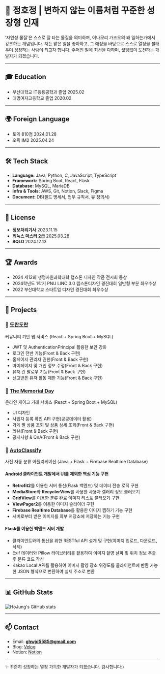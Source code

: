 # 👋 정호정 | 변하지 않는 이름처럼 꾸준한 성장형 인재

‘자연성 물질’은 스스로 잘 타는 물질을 의미하며, 이나모리 가즈오의 왜 일하는가에서 강조하는 개념입니다. 저는 맡은 일을 좋아하고, 그 애정을 바탕으로 스스로 열정을 불태우며 성장하는 사람이 되고자 합니다. 주어진 일에 최선을 다하며, 끊임없이 도전하는 개발자가 되겠습니다.

---

## 🎓 Education
- 부산대학교 IT응용공학과 졸업 2025.02
- 대명여자고등학교 졸업 2020.02

---

## 🌍 Foreign Language
- 토익 810점 2024.01.28
- 오픽 IM2 2025.04.24

---

## 🛠 Tech Stack
- **Language:** Java, Python, C, JavaScript, TypeScript
- **Framework:** Spring Boot, React, Flask
- **Database:** MySQL, MariaDB
- **Infra & Tools:** AWS, Git, Notion, Slack, Figma
- **Document:** DB(필드 명세서, 업무 규칙서, 뷰 정의서)

---

## 📜 License
- **정보처리기사** 2023.11.15
- **리눅스 마스터 2급** 2025.03.28
- **SQLD** 2024.12.13

---

## 🏆 Awards
- 2024 제12회 생명자원과학대학 캡스톤 디자인 작품 전시회 동상
- 2024학년도 1학기 PNU LINC 3.0 캡스톤디자인 경진대회 일반형 부문 최우수상
- 2022 부산대학교 스타트업 디자인 경진대회 최우수상

---

## 📂 Projects
### 🔹 [도란도란](https://github.com/orgs/DoranDoran-team/repositories)
커뮤니티 기반 웹 서비스 (React + Spring Boot + MySQL)  
- JWT 및 AuthenticationPrincipal 활용한 보안 강화
- 로그인 전반 기능(Front & Back 구현)
- 홈페이지 관리자 권한(Front & Back 구현)
- 마이페이지 및 개인 정보 수정(Front & Back 구현)
- 유저 간 팔로우 기능(Front & Back 구현)
- 신고받은 유저 활동 제한 기능(Front & Back 구현)


### 🔹 [The Memorial Day](https://github.com/orgs/TheMemorialDay/repositories)
온라인 케이크 거래 서비스 (React + Spring Boot + MySQL)  
- UI 디자인
- 사업자 등록 확인 API 구현(공공데이터 활용)
- 가게 별 상품 조회 및 상품 상세 조회(Front & Back 구현)
- 리뷰(Front & Back 구현) 
- 공지사항 & QnA(Front & Back 구현)


### 🔹 [AutoClassify](https://github.com/pnuSorting/Image-Classification)
사진 자동 분류 어플리케이션 (Java + Flask + Firebase Realtime Database)  
#### Android 클라이언트 개발에서 UI를 제외한 핵심 기능 구현
 - **Retrofit2**를 이용한 서버 통신(Flask 백엔드) 및 데이터 전송 로직 구현
 - **MediaStore**와 **RecyclerView**를 사용한 사용자 갤러리 정보 불러오기
 - **GridView**를 이용한 분류 완료 이미지 리스트 불러오기 구현
 - **ViewPager2**를 이용한 이미지 슬라이더 구현
 - **Firebase Realtime Database**를 활용한 이미지 찜하기 기능 구현
 - 서버로부터 받은 이미지를 외부 저장소에 저장하는 기능 구현

#### Flask를 이용한 백엔드 서버 개발  
 - 클라이언트와의 통신을 위한 RESTful API 설계 및 구현(이미지 업로드, 다운로드, 삭제)
 - Exif 데이터와 Pillow 라이브러리를 활용하여 이미지 촬영 날짜 및 위치 정보 추출 후 분류 코드 작성
 - Kakao Local API를 활용하여 이미지 촬영 장소 위경도를 클라이언트에 반환 가능한 JSON 형식으로 변환하여 실제 주소로 변환

---

## 📊 GitHub Stats
![HoJung's GitHub stats](https://github-readme-stats.vercel.app/api?username=ristukaJJang&show_icons=true&theme=tokyonight)

---

## 📫 Contact
- Email: **ghwjd5585@gmail.com**  
- Blog: [Velog](https://velog.io/@hojeong425)
- Notion: [Notion](https://hazel-makeup-cea.notion.site/145b48a7fdbc80eb9b33d19a25e74efe)

---
✨ 꾸준히 성장하는 열정 가득한 개발자가 되겠습니다. 감사합니다:)
